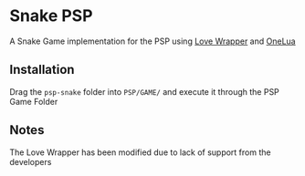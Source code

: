 # Snake PSP

A Snake Game implementation for the PSP using [Love Wrapper](https://github.com/LukeZGD/LOVE-WrapLua) and [OneLua](http://onelua.x10.mx/)

## Installation

Drag the ```psp-snake``` folder into ```PSP/GAME/``` and execute it through the PSP Game Folder

## Notes
The Love Wrapper has been modified due to lack of support from the developers
